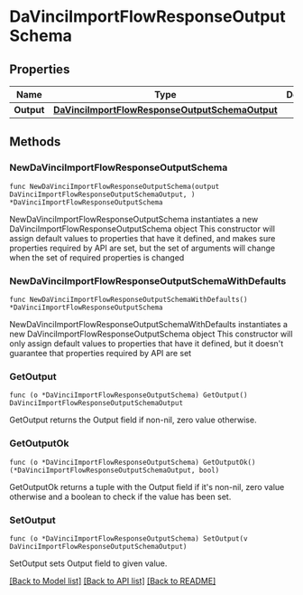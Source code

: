 # DaVinciImportFlowResponseOutputSchema

## Properties

Name | Type | Description | Notes
------------ | ------------- | ------------- | -------------
**Output** | [**DaVinciImportFlowResponseOutputSchemaOutput**](DaVinciImportFlowResponseOutputSchemaOutput.md) |  | 

## Methods

### NewDaVinciImportFlowResponseOutputSchema

`func NewDaVinciImportFlowResponseOutputSchema(output DaVinciImportFlowResponseOutputSchemaOutput, ) *DaVinciImportFlowResponseOutputSchema`

NewDaVinciImportFlowResponseOutputSchema instantiates a new DaVinciImportFlowResponseOutputSchema object
This constructor will assign default values to properties that have it defined,
and makes sure properties required by API are set, but the set of arguments
will change when the set of required properties is changed

### NewDaVinciImportFlowResponseOutputSchemaWithDefaults

`func NewDaVinciImportFlowResponseOutputSchemaWithDefaults() *DaVinciImportFlowResponseOutputSchema`

NewDaVinciImportFlowResponseOutputSchemaWithDefaults instantiates a new DaVinciImportFlowResponseOutputSchema object
This constructor will only assign default values to properties that have it defined,
but it doesn't guarantee that properties required by API are set

### GetOutput

`func (o *DaVinciImportFlowResponseOutputSchema) GetOutput() DaVinciImportFlowResponseOutputSchemaOutput`

GetOutput returns the Output field if non-nil, zero value otherwise.

### GetOutputOk

`func (o *DaVinciImportFlowResponseOutputSchema) GetOutputOk() (*DaVinciImportFlowResponseOutputSchemaOutput, bool)`

GetOutputOk returns a tuple with the Output field if it's non-nil, zero value otherwise
and a boolean to check if the value has been set.

### SetOutput

`func (o *DaVinciImportFlowResponseOutputSchema) SetOutput(v DaVinciImportFlowResponseOutputSchemaOutput)`

SetOutput sets Output field to given value.



[[Back to Model list]](../README.md#documentation-for-models) [[Back to API list]](../README.md#documentation-for-api-endpoints) [[Back to README]](../README.md)



